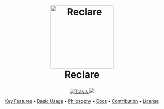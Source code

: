 <h2 align="center" style="font-size: 30px; font-weight: bolder;">
  <a
    href="https://github.com/reclarejs/reclare"><img src="https://user-images.githubusercontent.com/2817993/40689568-07d04312-63a3-11e8-8795-5d83f162c9bd.png" alt="Reclare" width="200">
  </a>
  <div>
    Reclare
  </div>
</h2>

<p align="center">
  <a href="https://travis-ci.org/reclarejs/reclare">
    <img src="https://travis-ci.org/reclarejs/reclare.svg?branch=master"
         alt="Travis">
  </a>
  <a href="https://coveralls.io/github/reclarejs/reclare?branch=master">
    <img src="https://coveralls.io/repos/github/reclarejs/reclare/badge.svg?branch=master">
  </a>
</p>

<p align="center">
  <a href="#key-features">Key Features</a> •
  <a href="#basic-usage">Basic Usage</a> •
  <a href="#download">Philosophy</a> •
  <a href="#credits">Docs</a> •
  <a href="#related">Contribution</a> •
  <a href="#license">License</a>
</p>
